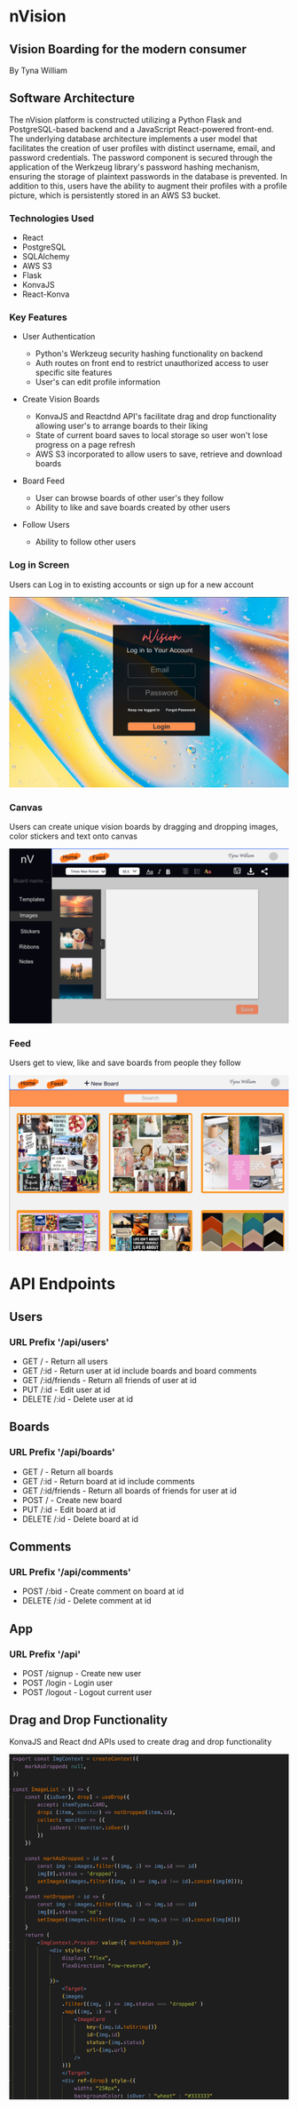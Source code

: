 # nVision 
## Vision Boarding for the modern consumer
By Tyna William

## Software Architecture
  The nVision platform is constructed utilizing a Python Flask and PostgreSQL-based backend and a JavaScript React-powered front-end. The underlying database architecture implements a user model that facilitates the creation of user profiles with distinct username, email, and password credentials. The password component is secured through the application of the Werkzeug library's password hashing mechanism, ensuring the storage of plaintext passwords in the database is prevented. In addition to this, users have the ability to augment their profiles with a profile picture, which is persistently stored in an AWS S3 bucket.
  
### Technologies Used
  - React
  - PostgreSQL
  - SQLAlchemy
  - AWS S3
  - Flask
  - KonvaJS
  - React-Konva
  
### Key Features
  - User Authentication
    - Python's Werkzeug security hashing functionality on backend
    - Auth routes on front end to restrict unauthorized access to user specific site features
    - User's can edit profile information
  
  - Create Vision Boards
    - KonvaJS and Reactdnd API's facilitate drag and drop functionality allowing user's to arrange boards to their liking
    - State of current board saves to local storage so user won't lose progress on a page refresh
    - AWS S3 incorporated to allow users to save, retrieve and download boards 
    
  - Board Feed
    - User can browse boards of other user's they follow
    - Ability to like and save boards created by other users
  
  - Follow Users
    - Ability to follow other users

### Log in Screen
Users can Log in to existing accounts or sign up for a new account

![Login Screen](https://raw.githubusercontent.com/tynawilliam/nVision/master/Documentation/Pages/Login%20Screen.png)

### Canvas
Users can create unique vision boards by dragging and dropping images, color stickers and text onto canvas

![Canvas](https://raw.githubusercontent.com/tynawilliam/nVision/master/Documentation/Pages/canvasW%3AMenu.png)

### Feed
Users get to view, like and save boards from people they follow

![Feed](https://raw.githubusercontent.com/tynawilliam/nVision/master/Documentation/Pages/HomePage.png)


# API Endpoints
## Users
### URL Prefix '/api/users'
- GET / - Return all users
- GET /:id - Return user at id include boards and board comments
- GET /:id/friends - Return all friends of user at id
- PUT /:id - Edit user at id
- DELETE /:id - Delete user at id

## Boards
### URL Prefix '/api/boards'
- GET / - Return all boards
- GET /:id - Return board at id include comments
- GET /:id/friends - Return all boards of friends for user at id
- POST / - Create new board
- PUT /:id - Edit board at id
- DELETE /:id - Delete board at id

## Comments
### URL Prefix '/api/comments'
- POST /:bid - Create comment on board at id
- DELETE /:id - Delete comment at id

## App
### URL Prefix '/api'
- POST /signup - Create new user
- POST /login - Login user
- POST /logout - Logout current user

## Drag and Drop Functionality
KonvaJS and React dnd APIs used to create drag and drop functionality

![Drag n Drop](https://raw.githubusercontent.com/tynawilliam/nVision/master/Documentation/Screen%20Shot%202020-11-13%20at%2011.53.58%20AM.png)
